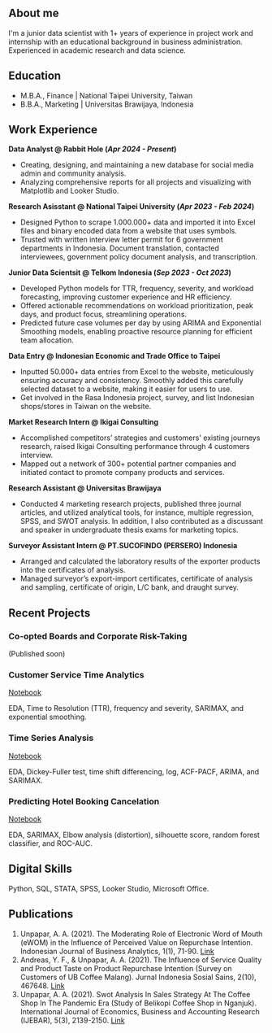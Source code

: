 ## About me
I'm a junior data scientist with 1+ years of experience in project work and internship with an educational background in business administration. Experienced in academic research and
data science.

## Education
- M.B.A., Finance | National Taipei University, Taiwan
- B.B.A., Marketing | Universitas Brawijaya, Indonesia

## Work Experience
**Data Analyst @ Rabbit Hole (_Apr 2024 - Present_)**
- Creating, designing, and maintaining a new database for social media admin and community analysis.
- Analyzing comprehensive reports for all projects and visualizing with Matplotlib and Looker Studio.

**Research Asisstant @ National Taipei University (_Apr 2023 - Feb 2024_)**
- Designed Python to scrape 1.000.000+ data and imported it into Excel files and binary encoded data from
a website that uses symbols.
- Trusted with written interview letter permit for 6 government departments in Indonesia. Document
translation, contacted interviewees, government policy document analysis, and transcription.

**Junior Data Scientsit @ Telkom Indonesia (_Sep 2023 - Oct 2023_)**
- Developed Python models for TTR, frequency, severity, and workload forecasting, improving customer experience and HR efficiency.
- Offered actionable recommendations on workload prioritization, peak days, and product focus, streamlining operations.
- Predicted future case volumes per day by using ARIMA and Exponential Smoothing models, enabling proactive resource planning for efficient team allocation.

**Data Entry @ Indonesian Economic and Trade Office to Taipei**
- Inputted 50.000+ data entries from Excel to the website, meticulously ensuring accuracy and consistency. Smoothly added this carefully selected dataset to a website, making it easier for users to use.
- Get involved in the Rasa Indonesia project, survey, and list Indonesian shops/stores in Taiwan on the website.
  
**Market Research Intern @ Ikigai Consulting**
- Accomplished competitors’ strategies and customers' existing journeys research, raised Ikigai Consulting
performance through 4 customers interview.
- Mapped out a network of 300+ potential partner companies and initiated contact to promote company
products and services.

**Research Assistant @ Universitas Brawijaya**
- Conducted 4 marketing research projects, published three journal articles, and utilized analytical tools, for instance, multiple regression, SPSS, and SWOT analysis. In addition, I also contributed as a discussant and speaker in undergraduate thesis exams for marketing topics.
  
**Surveyor Assistant Intern @ PT.SUCOFINDO (PERSERO) Indonesia**
- Arranged and calculated the laboratory results of the exporter products into the certificates of analysis.
- Managed surveyor’s export-import certificates, certificate of analysis and sampling, certificate of origin, L/C bank, and draught survey.
  
## Recent Projects
### Co-opted Boards and Corporate Risk-Taking
(Published soon)

### Customer Service Time Analytics
[Notebook](https://colab.research.google.com/drive/1zKrhto0OM6V56agUULaT05reMobv4PNe)

EDA, Time to Resolution (TTR), frequency and severity, SARIMAX, and exponential smoothing.

### Time Series Analysis
[Notebook](https://colab.research.google.com/drive/1jy0mchSVVmY2UP39ANjDsp9RMPsLIMjE#scrollTo=eTtrlJCeBDs7)

EDA, Dickey-Fuller test, time shift differencing, log, ACF-PACF, ARIMA, and SARIMAX.

### Predicting Hotel Booking Cancelation
[Notebook](https://colab.research.google.com/drive/153X3CiPITSeNiuM_nAkVw7uH0M-FggRh#scrollTo=5eFaeCTp5wy2)

EDA, SARIMAX, Elbow analysis (distortion), silhouette score, random forest classifier, and ROC-AUC.

## Digital Skills
Python, SQL, STATA, SPSS, Looker Studio, Microsoft Office.

## Publications
1. Unpapar, A. A. (2021). The Moderating Role of Electronic Word of Mouth (eWOM) in the Influence of Perceived Value on Repurchase Intention. Indonesian Journal of Business Analytics, 1(1), 71-90. [Link](https://journal.formosapublisher.org/index.php/ijba/article/view/6)
2. Andreas, Y. F., & Unpapar, A. A. (2021). The Influence of Service Quality and Product Taste on Product Repurchase Intention (Survey on Customers of UB Coffee Malang). Jurnal Indonesia Sosial Sains, 2(10), 467648. [Link](https://jiss.publikasiindonesia.id/index.php/jiss/article/view/440)
3. Unpapar, A. A. (2021). Swot Analysis In Sales Strategy At The Coffee Shop In The Pandemic Era (Study of Belikopi Coffee Shop in Nganjuk). International Journal of Economics, Business and Accounting Research (IJEBAR), 5(3), 2139-2150. [Link](https://jurnal.stie-aas.ac.id/index.php/IJEBAR/article/view/2790)
